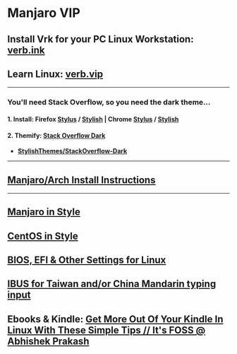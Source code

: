# Manjaro VIP

## Install Vrk for your PC Linux Workstation: [verb.ink](http://verb.ink)

## Learn Linux: [verb.vip](https://github.com/inkVerb/VIP)

___
### You'll need Stack Overflow, so you need the dark theme...
#### 1. Install: Firefox [Stylus](https://addons.mozilla.org/en-US/firefox/addon/styl-us/) / [Stylish](https://addons.mozilla.org/en-US/firefox/addon/stylish/) | Chrome [Stylus](https://chrome.google.com/webstore/detail/stylus/clngdbkpkpeebahjckkjfobafhncgmne) / [Stylish](https://chrome.google.com/webstore/detail/stylish-custom-themes-for/fjnbnpbmkenffdnngjfgmeleoegfcffe)
#### 2. Themify: [Stack Overflow Dark](https://github.com/StylishThemes/StackOverflow-Dark/raw/master/stackoverflow-dark.user.css)
- **[StylishThemes/StackOverflow-Dark](https://github.com/StylishThemes/StackOverflow-Dark/)**

___
## [Manjaro/Arch Install Instructions](https://github.com/inkVerb/Mi/blob/master/Arch.md)
___
## [Manjaro in Style](https://github.com/inkVerb/Mi/blob/master/Manjaro-in-Style.md)
## [CentOS in Style](https://github.com/inkVerb/Mi/blob/main/CentOS-in-Style.md)
## [BIOS, EFI & Other Settings for Linux](https://github.com/inkVerb/Mi/blob/master/install-BIOS-UEFI.md)
## [IBUS for Taiwan and/or China Mandarin typing input](https://github.com/inkVerb/Mi/blob/master/ibus_zh_TW.md)
## Ebooks & Kindle: [Get More Out Of Your Kindle In Linux With These Simple Tips // It's FOSS @ Abhishek Prakash ](https://itsfoss.com/kindle-linux-tips/)

